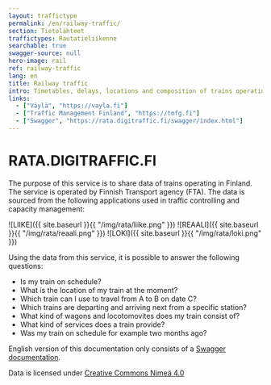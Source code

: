```yaml
---
layout: traffictype
permalink: /en/railway-traffic/
section: Tietolähteet
traffictypes: Rautatieliikenne
searchable: true
swagger-source: null
hero-image: rail
ref: railway-traffic
lang: en
title: Railway traffic
intro: Timetables, delays, locations and composition of trains operating in Finland
links:
  - ["Väylä", "https://vayla.fi"]
  - ["Traffic Management Finland", "https://tmfg.fi"]
  - ["Swagger", "https://rata.digitraffic.fi/swagger/index.html"]
---
```


# RATA.DIGITRAFFIC.FI

The purpose of this service is to share data of trains operating in Finland. The service is operated by Finnish Transport agency (FTA). The data is sourced from the following applications used in traffic controlling and capacity management: 

![LIIKE]({{ site.baseurl }}{{ "/img/rata/liike.png" }}) ![REAALI]({{ site.baseurl }}{{ "/img/rata/reaali.png" }}) ![LOKI]({{ site.baseurl }}{{ "/img/rata/loki.png" }})

Using the data from this service, it is possible to answer the following questions:

* Is my train on schedule?
* What is the location of my train at the moment?
* Which train can I use to travel from A to B on date C?
* Which trains are departing and arriving next from a specific station?
* What kind of wagons and locotomovites does my train consist of?
* What kind of services does a train provide?
* Was my train on schedule for example two months ago?

English version of this documentation only consists of a [Swagger documentation](https://rata.digitraffic.fi/swagger/index.html).

Data is licensed under [Creative Commons Nimeä 4.0](http://creativecommons.org/licenses/by/4.0/)
